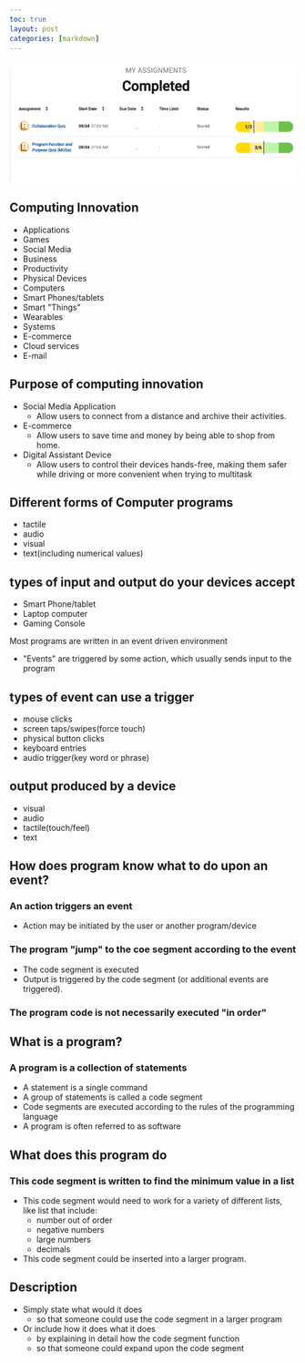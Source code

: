 ```yaml
---
toc: true
layout: post
categories: [markdown]
---
```

<img src="college1.png">

## Computing Innovation
- Applications
 - Games
 - Social Media
 - Business
 - Productivity
- Physical Devices
 - Computers
 - Smart Phones/tablets
 - Smart "Things"
 - Wearables
- Systems
 - E-commerce
 - Cloud services
 - E-mail
## Purpose of computing innovation
- Social Media Application
    - Allow users to connect from a distance and archive their activities.
- E-commerce
    - Allow users to save time and money by being able to shop from home.
- Digital Assistant Device
    - Allow users to control their devices hands-free, making them safer while driving or more convenient when trying to multitask



## Different forms of Computer programs
- tactile
- audio
- visual
- text(including numerical values)

## types of input and output do your devices accept
- Smart Phone/tablet
- Laptop computer
- Gaming Console

Most programs are written in an event driven environment
 - "Events" are triggered by some action, which usually sends input to the program

## types of event can use a trigger
+ mouse clicks
+ screen taps/swipes(force touch)
+ physical button clicks
+ keyboard entries
+ audio trigger(key word or phrase)

## output produced by a device
- visual
- audio
- tactile(touch/feel)
- text

## How does program know what to do upon an event?
### An action triggers an event
- Action may be initiated by the user or another program/device

### The program "jump" to the coe segment according to the event
- The code segment is executed
- Output is triggered by the code segment (or additional events are triggered).

### The program code is not necessarily executed "in order"

## What is a program?
### A program is a collection of statements
- A statement is a single command
- A group of statements is called a code segment
- Code segments are executed according to the rules of the programming language
- A program is often referred to as software

## What does this program do
### This code segment is written to find the minimum value in a list
- This code segment would need to work for a variety of different lists, like list that include:
    * number out of order
    * negative numbers
    * large numbers
    * decimals
- This code segment could be inserted into a larger program.

## Description
- Simply state what would it does
    * so that someone could use the code segment in a larger program
- Or include how it does what it does
    * by explaining in detail how the code segment function
    * so that someone could expand upon the code segment